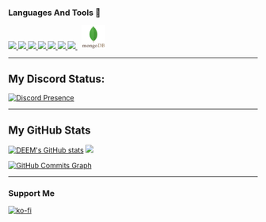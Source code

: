 <h3>Languages And Tools 🚀</h3>

<p align="left"> 
    <a href="https://reactjs.org/" target="_blank"> <img src="https://img.icons8.com/color/48/000000/react-native.png"/> </a>
    <a href="https://developer.mozilla.org/en-US/docs/Web/JavaScript" target="_blank"> <img src="https://img.icons8.com/color/48/000000/javascript.png"/> </a> 
    <a href="https://www.w3.org/html/" target="_blank"> <img src="https://img.icons8.com/color/48/000000/html-5.png"/> </a> 
    <a href="https://www.w3schools.com/css/" target="_blank"> <img src="https://img.icons8.com/color/48/000000/css3.png"/> </a> 
    <a href="https://getbootstrap.com" target="_blank"> <img src="https://img.icons8.com/color/48/000000/bootstrap.png"/> </a> 
    <a href="https://www.python.org" target="_blank"> <img src="https://img.icons8.com/color/48/000000/python.png"/> </a> 
    <a style="padding-right:8px;" href="https://nodejs.org" target="_blank"> <img src="https://img.icons8.com/color/48/000000/nodejs.png"/> </a> 
    <a href="https://www.mongodb.com/" target="_blank"> <img src="https://raw.githubusercontent.com/devicons/devicon/master/icons/mongodb/mongodb-original-wordmark.svg" alt="mongodb" width="48" height="48"/> </a> 
</p>

___

## My Discord Status: 
 [![Discord Presence](https://lanyard.cnrad.dev/api/887395123145609218)](https://discord.com/users/887395123145609218)
___

## My GitHub Stats
<p>
<a href="http://www.github.com/DEEM-0001"><img src="https://github-readme-stats.vercel.app/api?username=DEEM-0001&show_icons=true&hide=&count_private=true&title_color=3382ed&text_color=3382ed&icon_color=ef4444&bg_color=171717&hide_border=true&show_icons=true" alt="DEEM's GitHub stats" /></a>
<a href="http://www.github.com/DEEM-0001"><img src="https://github-readme-streak-stats.herokuapp.com/?user=DEEM-0001&stroke=3382ed&background=171717&ring=3382ed&fire=3382ed&currStreakNum=3382ed&currStreakLabel=3382ed&sideNums=3382ed&sideLabels=3382ed&dates=3382ed&hide_border=true" /></a>
</p>
<a href="http://www.github.com/DEEM-0001"><img src="https://activity-graph.herokuapp.com/graph?username=DEEM-0001&bg_color=171717&color=3382ed&line=ef4444&point=3382ed&area_color=171717&area=true&hide_border=true&custom_title=GitHub%20Commits%20Graph" alt="GitHub Commits Graph" /></a>

___

### Support Me
[![ko-fi](https://ko-fi.com/img/githubbutton_sm.svg)](https://ko-fi.com/B0B2CFA3W)
